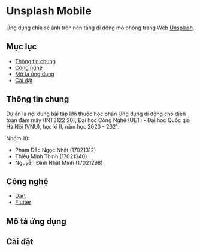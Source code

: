 # Unsplash Mobile
Ứng dụng chia sẻ ảnh trên nền tảng di động mô phỏng trang Web [Unsplash](https://unsplash.com/).

## Mục lục

- [Thông tin chung](#thông-tin-chung)
- [Công nghệ](#công-nghệ)
- [Mô tả ứng dụng](#mô-tả-ứng-dụng)
- [Cài đặt](#cài-đặt)

## Thông tin chung
Dự án là nội dung bài tập lớn thuộc học phần Ứng dụng di động cho điện toán đám mây (INT3122 20), Đại học Công Nghệ (UET) - Đại học Quốc gia Hà Nội (VNU), học kì II, năm học 2020 - 2021.

Nhóm 10:
- Phạm Đắc Ngọc Nhật (17021312)
- Thiều Minh Thịnh (17021340)
- Nguyễn Đình Nhật Minh (17021298)


## Công nghệ

- [Dart](https://dart.dev/overview)
- [Flutter](https://flutter.dev/)

## Mô tả ứng dụng

## Cài đặt
